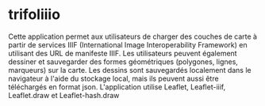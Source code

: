 # trifoliiio

Cette application permet aux utilisateurs de charger des couches de carte à partir de services IIIF (International Image Interoperability Framework) en utilisant des URL de manifeste IIIF. Les utilisateurs peuvent également dessiner et sauvegarder des formes géométriques (polygones, lignes, marqueurs) sur la carte. Les dessins sont sauvegardés localement dans le navigateur à l'aide du stockage local, mais ils peuvent aussi être téléchargés en format json. L'application utilise Leaflet, Leaflet-iiif, Leaflet.draw et Leaflet-hash.draw
